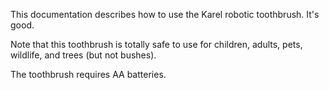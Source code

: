 
This documentation describes how to use the Karel robotic toothbrush. It's good.

Note that this toothbrush is totally safe to use for children, adults, pets, wildlife, and trees (but not bushes).

The toothbrush requires AA batteries.